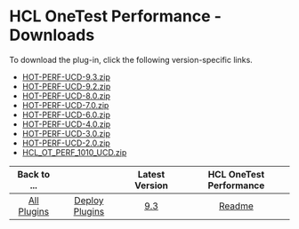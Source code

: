 
# HCL OneTest Performance - Downloads

To download the plug-in, click the following version-specific links.
- [HOT-PERF-UCD-9.3.zip](https://raw.githubusercontent.com/UrbanCode/IBM-UCD-PLUGINS/main/files/HCLOneTestPerf/HOT-PERF-UCD-9.3.zip)
- [HOT-PERF-UCD-9.2.zip](https://raw.githubusercontent.com/UrbanCode/IBM-UCD-PLUGINS/main/files/HCLOneTestPerf/HOT-PERF-UCD-9.2.zip)
- [HOT-PERF-UCD-8.0.zip](https://raw.githubusercontent.com/UrbanCode/IBM-UCD-PLUGINS/main/files/HCLOneTestPerf/HOT-PERF-UCD-8.0.zip)
- [HOT-PERF-UCD-7.0.zip](https://raw.githubusercontent.com/UrbanCode/IBM-UCD-PLUGINS/main/files/HCLOneTestPerf/HOT-PERF-UCD-7.0.zip)
- [HOT-PERF-UCD-6.0.zip](https://raw.githubusercontent.com/UrbanCode/IBM-UCD-PLUGINS/main/files/HCLOneTestPerf/HOT-PERF-UCD-6.0.zip)
- [HOT-PERF-UCD-4.0.zip](https://raw.githubusercontent.com/UrbanCode/IBM-UCD-PLUGINS/main/files/HCLOneTestPerf/HOT-PERF-UCD-4.0.zip)
- [HOT-PERF-UCD-3.0.zip](https://raw.githubusercontent.com/UrbanCode/IBM-UCD-PLUGINS/main/files/HCLOneTestPerf/HOT-PERF-UCD-3.0.zip)
- [HOT-PERF-UCD-2.0.zip](https://raw.githubusercontent.com/UrbanCode/IBM-UCD-PLUGINS/main/files/HCLOneTestPerf/HOT-PERF-UCD-2.0.zip)
- [HCL_OT_PERF_1010_UCD.zip](https://raw.githubusercontent.com/UrbanCode/IBM-UCD-PLUGINS/main/files/HCLOneTestPerf/HCL_OT_PERF_1010_UCD.zip)

|Back to ...||Latest Version|HCL OneTest Performance |
| :---: | :---: | :---: | :---: |
|[All Plugins](../../index.md)|[Deploy Plugins](../README.md)|[9.3](https://raw.githubusercontent.com/UrbanCode/IBM-UCD-PLUGINS/main/files/HCLOneTestPerf/HOT-PERF-UCD-9.3.zip)|[Readme](README.md)|
